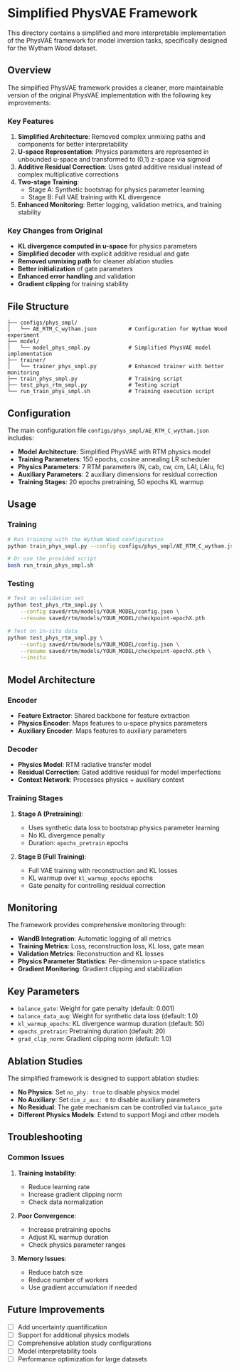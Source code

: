 # Simplified PhysVAE Framework

This directory contains a simplified and more interpretable implementation of the PhysVAE framework for model inversion tasks, specifically designed for the Wytham Wood dataset.

## Overview

The simplified PhysVAE framework provides a cleaner, more maintainable version of the original PhysVAE implementation with the following key improvements:

### Key Features

1. **Simplified Architecture**: Removed complex unmixing paths and components for better interpretability
2. **U-space Representation**: Physics parameters are represented in unbounded u-space and transformed to (0,1) z-space via sigmoid
3. **Additive Residual Correction**: Uses gated additive residual instead of complex multiplicative corrections
4. **Two-stage Training**: 
   - Stage A: Synthetic bootstrap for physics parameter learning
   - Stage B: Full VAE training with KL divergence
5. **Enhanced Monitoring**: Better logging, validation metrics, and training stability

### Key Changes from Original

- **KL divergence computed in u-space** for physics parameters
- **Simplified decoder** with explicit additive residual and gate
- **Removed unmixing path** for cleaner ablation studies
- **Better initialization** of gate parameters
- **Enhanced error handling** and validation
- **Gradient clipping** for training stability

## File Structure

```
├── configs/phys_smpl/
│   └── AE_RTM_C_wytham.json          # Configuration for Wytham Wood experiment
├── model/
│   └── model_phys_smpl.py            # Simplified PhysVAE model implementation
├── trainer/
│   └── trainer_phys_smpl.py          # Enhanced trainer with better monitoring
├── train_phys_smpl.py                # Training script
├── test_phys_rtm_smpl.py             # Testing script
└── run_train_phys_smpl.sh            # Training execution script
```

## Configuration

The main configuration file `configs/phys_smpl/AE_RTM_C_wytham.json` includes:

- **Model Architecture**: Simplified PhysVAE with RTM physics model
- **Training Parameters**: 150 epochs, cosine annealing LR scheduler
- **Physics Parameters**: 7 RTM parameters (N, cab, cw, cm, LAI, LAIu, fc)
- **Auxiliary Parameters**: 2 auxiliary dimensions for residual correction
- **Training Stages**: 20 epochs pretraining, 50 epochs KL warmup

## Usage

### Training

```bash
# Run training with the Wytham Wood configuration
python train_phys_smpl.py --config configs/phys_smpl/AE_RTM_C_wytham.json

# Or use the provided script
bash run_train_phys_smpl.sh
```

### Testing

```bash
# Test on validation set
python test_phys_rtm_smpl.py \
    --config saved/rtm/models/YOUR_MODEL/config.json \
    --resume saved/rtm/models/YOUR_MODEL/checkpoint-epochX.pth

# Test on in-situ data
python test_phys_rtm_smpl.py \
    --config saved/rtm/models/YOUR_MODEL/config.json \
    --resume saved/rtm/models/YOUR_MODEL/checkpoint-epochX.pth \
    --insitu
```

## Model Architecture

### Encoder
- **Feature Extractor**: Shared backbone for feature extraction
- **Physics Encoder**: Maps features to u-space physics parameters
- **Auxiliary Encoder**: Maps features to auxiliary parameters

### Decoder
- **Physics Model**: RTM radiative transfer model
- **Residual Correction**: Gated additive residual for model imperfections
- **Context Network**: Processes physics + auxiliary context

### Training Stages

1. **Stage A (Pretraining)**: 
   - Uses synthetic data loss to bootstrap physics parameter learning
   - No KL divergence penalty
   - Duration: `epochs_pretrain` epochs

2. **Stage B (Full Training)**:
   - Full VAE training with reconstruction and KL losses
   - KL warmup over `kl_warmup_epochs` epochs
   - Gate penalty for controlling residual correction

## Monitoring

The framework provides comprehensive monitoring through:

- **WandB Integration**: Automatic logging of all metrics
- **Training Metrics**: Loss, reconstruction loss, KL loss, gate mean
- **Validation Metrics**: Reconstruction and KL losses
- **Physics Parameter Statistics**: Per-dimension u-space statistics
- **Gradient Monitoring**: Gradient clipping and stabilization

## Key Parameters

- `balance_gate`: Weight for gate penalty (default: 0.001)
- `balance_data_aug`: Weight for synthetic data loss (default: 1.0)
- `kl_warmup_epochs`: KL divergence warmup duration (default: 50)
- `epochs_pretrain`: Pretraining duration (default: 20)
- `grad_clip_norm`: Gradient clipping norm (default: 1.0)

## Ablation Studies

The simplified framework is designed to support ablation studies:

- **No Physics**: Set `no_phy: true` to disable physics model
- **No Auxiliary**: Set `dim_z_aux: 0` to disable auxiliary parameters
- **No Residual**: The gate mechanism can be controlled via `balance_gate`
- **Different Physics Models**: Extend to support Mogi and other models

## Troubleshooting

### Common Issues

1. **Training Instability**: 
   - Reduce learning rate
   - Increase gradient clipping norm
   - Check data normalization

2. **Poor Convergence**:
   - Increase pretraining epochs
   - Adjust KL warmup duration
   - Check physics parameter ranges

3. **Memory Issues**:
   - Reduce batch size
   - Reduce number of workers
   - Use gradient accumulation if needed

## Future Improvements

- [ ] Add uncertainty quantification
- [ ] Support for additional physics models
- [ ] Comprehensive ablation study configurations
- [ ] Model interpretability tools
- [ ] Performance optimization for large datasets
